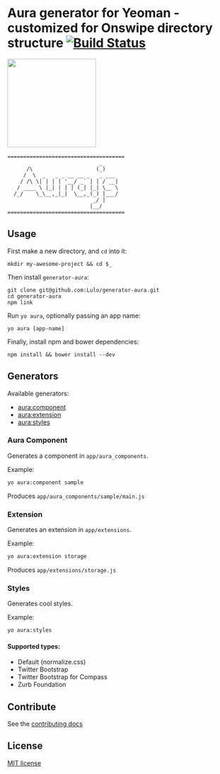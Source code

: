# Aura generator for Yeoman - customized for Onswipe directory structure [![Build Status](https://secure.travis-ci.org/dotCypress/generator-aura.png?branch=master)](http://travis-ci.org/aurajs/generator-aura)

<img src="http://en.gravatar.com/userimage/3193976/53730a1d436c157bf770c04232c2a72b.png?size=200" width="200px"/>


```
=====================================
                             _
      /\                    (_)
     /  \  _   _ _ __ __ _   _ ___
    / /\ \| | | | '__/ _` | | / __|
   / ____ \ |_| | | | (_| |_| \__ \
  /_/    \_\__,_|_|  \__,_(_) |___/
                           _/ |
                          |__/
=====================================
```

## Usage

First make a new directory, and `cd` into it:
```
mkdir my-awesome-project && cd $_
```

Then install `generator-aura`:
```
git clone git@github.com:Lulo/generator-aura.git
cd generator-aura
npm link
```

Run `yo aura`, optionally passing an app name:
```
yo aura [app-name]
```

Finally, install npm and bower dependencies:
```
npm install && bower install --dev
```

## Generators

Available generators:

* [aura:component](#aura_component)
* [aura:extension](#extension)
* [aura:styles](#styles)

### Aura Component
Generates a component in `app/aura_components`.

Example:
```bash
yo aura:component sample
```

Produces `app/aura_components/sample/main.js`

### Extension
Generates an extension in `app/extensions`.

Example:
```bash
yo aura:extension storage
```

Produces `app/extensions/storage.js`

### Styles
Generates cool styles.

Example:
```bash
yo aura:styles
```

#### Supported types:

* Default (normalize.css)
* Twitter Bootstrap
* Twitter Bootstrap for Compass
* Zurb Foundation

## Contribute

See the [contributing docs](https://github.com/yeoman/yeoman/blob/master/contributing.md)

## License

[MIT license](http://opensource.org/licenses/mit-license.php)
